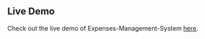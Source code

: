 ## Live Demo
Check out the live demo of Expenses-Management-System [here](https://expenses-management-system2.vercel.app/).
